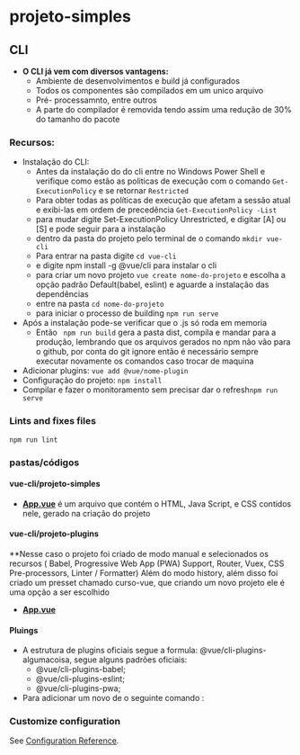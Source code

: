 # projeto-simples
## CLI
- **O CLI já vem com diversos vantagens:**<br>
	- Ambiente de desenvolvimentos e build já configurados
	- Todos os componentes são compilados em um unico arquivo
	- Pré- processamnto, entre outros
	- A parte do compilador é removida tendo assim uma redução de 30% do tamanho do pacote
### Recursos:
- Instalação do CLI:
	- Antes da instalação do do cli entre no Windows Power Shell e verifique como estão as politicas de execução com o comando `Get-ExecutionPolicy` e se retornar `Restricted`
	- Para obter todas as políticas de execução que afetam a sessão atual e exibi-las em ordem de precedência `Get-ExecutionPolicy -List`
	- para mudar digite Set-ExecutionPolicy Unrestricted, e digitar [A] ou [S] e pode seguir para a instalação
	- dentro da pasta do projeto pelo terminal de o comando `mkdir vue-cli`
	- Para entrar na pasta digite `cd vue-cli`
	- e digite npm install -g @vue/cli para instalar o cli
	- para criar um novo projeto `vue create nome-do-projeto` e escolha a opção padrão Default(babel, eslint) e aguarde a instalação das dependências
	- entre na pasta `cd nome-do-projeto`
	- para iniciar o processo de building `npm run serve`
- Após a instalação pode-se verificar que o .js só roda em memoria 	
	- Então ` npm run build` gera a pasta dist, compila e mandar para a produção, lembrando que os arquivos gerados no npm não vão para o github, por conta do git ignore então é necessário sempre executar novamente os comandos caso trocar de maquina
- Adicionar plugins: `vue add @vue/nome-plugin`
- Configuração do projeto: `npm install`
- Compilar e fazer o monitoramento sem precisar dar o refresh`npm run serve`


### Lints and fixes files
```
npm run lint
```
### pastas/códigos
#### vue-cli/projeto-simples
- **[App.vue](https://github.com/TheJessicaBohn/VueJS/blob/master/vue-cli/projeto-simples/App.vue)** é um arquivo que contém o HTML, Java Script, e CSS contidos nele, gerado na criação do projeto
#### vue-cli/projeto-plugins
**Nesse caso o projeto foi criado de modo manual e selecionados os recursos ( Babel, Progressive Web App (PWA) Support, Router, Vuex, CSS Pre-processors, Linter / Formatter) Além do modo history, além disso foi criado um presset chamado curso-vue, que criando um novo projeto ele é uma opção a ser escolhido
- **[App.vue](https://github.com/TheJessicaBohn/VueJS/blob/master/vue-cli/projeto-plugins/App.vue)**
#### Pluings
- A estrutura de plugins oficiais segue a formula: @vue/cli-plugins-algumacoisa, segue alguns padrões oficiais:
	- @vue/cli-plugins-babel;
	- @vue/cli-plugins-eslint;
	- @vue/cli-plugins-pwa;
- Para adicionar um novo de o seguinte comando :
	
### Customize configuration
See [Configuration Reference](https://cli.vuejs.org/config/).
